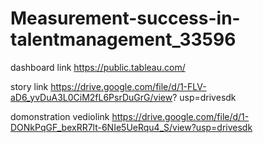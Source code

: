 # Measurement-success-in-talentmanagement_33596

dashboard link
https://public.tableau.com/

story link
https://drive.google.com/file/d/1-FLV-aD6_yvDuA3L0CiM2fL6PsrDuGrG/view?
usp=drivesdk 

domonstration vediolink
https://drive.google.com/file/d/1-DONkPqGF_bexRR7lt-6NIe5UeRqu4_S/view?usp=drivesdk
